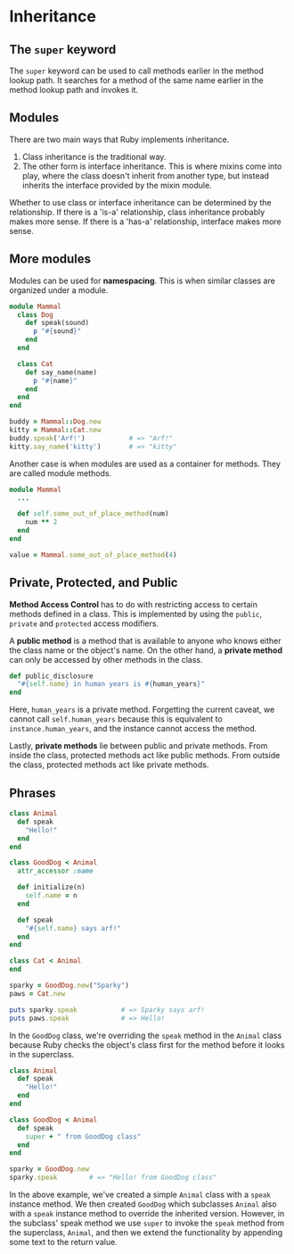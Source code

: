 # Inheritance

## The `super` keyword

The `super` keyword can be used to call methods earlier in the method lookup path.
It searches for a method of the same name earlier in the method lookup path and invokes it.

## Modules

There are two main ways that Ruby implements inheritance.

1. Class inheritance is the traditional way.
2. The other form is interface inheritance. This is where mixins come into play, where the class doesn't inherit from another type, but instead inherits the interface provided by the mixin module.

Whether to use class or interface inheritance can be determined by the relationship.
If there is a 'is-a' relationship, class inheritance probably makes more sense.
If there is a 'has-a' relationship, interface makes more sense.

## More modules

Modules can be used for **namespacing**.
This is when similar classes are organized under a module.

```ruby
module Mammal
  class Dog
    def speak(sound)
      p "#{sound}"
    end
  end

  class Cat
    def say_name(name)
      p "#{name}"
    end
  end
end

buddy = Mammal::Dog.new
kitty = Mammal::Cat.new
buddy.speak('Arf!')           # => "Arf!"
kitty.say_name('kitty')       # => "kitty"
```

Another case is when modules are used as a container for methods.
They are called module methods.

```ruby
module Mammal
  ...

  def self.some_out_of_place_method(num)
    num ** 2
  end
end

value = Mammal.some_out_of_place_method(4)
```

## Private, Protected, and Public

**Method Access Control** has to do with restricting access to certain methods defined in a class.
This is implemented by using the `public`, `private` and `protected` access modifiers.

A **public method** is a method that is available to anyone who knows either the class name or the object's name.
On the other hand, a **private method** can only be accessed by other methods in the class.

```ruby
def public_disclosure
  "#{self.name} in human years is #{human_years}"
end
```

Here, `human_years` is a private method.
Forgetting the current caveat, we cannot call `self.human_years` because this is equivalent to `instance.human_years`, and the instance cannot access the method.

Lastly, **private methods** lie between public and private methods.
From inside the class, protected methods act like public methods.
From outside the class, protected methods act like private methods.

## Phrases

```ruby
class Animal
  def speak
    "Hello!"
  end
end

class GoodDog < Animal
  attr_accessor :name

  def initialize(n)
    self.name = n
  end

  def speak
    "#{self.name} says arf!"
  end
end

class Cat < Animal
end

sparky = GoodDog.new("Sparky")
paws = Cat.new

puts sparky.speak           # => Sparky says arf!
puts paws.speak             # => Hello!
```

In the `GoodDog` class, we're overriding the `speak` method in the `Animal` class because Ruby checks the object's class first for the method before it looks in the superclass.

```ruby
class Animal
  def speak
    "Hello!"
  end
end

class GoodDog < Animal
  def speak
    super + " from GoodDog class"
  end
end

sparky = GoodDog.new
sparky.speak        # => "Hello! from GoodDog class"
```

In the above example, we've created a simple `Animal` class with a `speak` instance method.
We then created `GoodDog` which subclasses `Animal` also with a `speak` instance method to override the inherited version.
However, in the subclass' speak method we use `super` to invoke the `speak` method from the superclass, `Animal`, and then we extend the functionality by appending some text to the return value.
